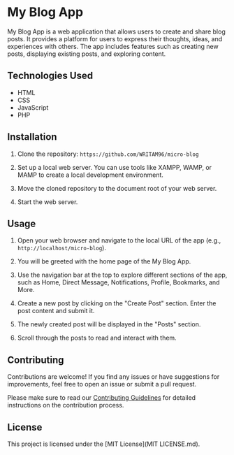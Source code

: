 # My Blog App

My Blog App is a web application that allows users to create and share blog posts. It provides a platform for users to express their thoughts, ideas, and experiences with others. The app includes features such as creating new posts, displaying existing posts, and exploring content.

## Technologies Used

- HTML
- CSS
- JavaScript
- PHP

## Installation

1. Clone the repository: `https://github.com/WRITAM96/micro-blog`

2. Set up a local web server. You can use tools like XAMPP, WAMP, or MAMP to create a local development environment.

3. Move the cloned repository to the document root of your web server.

4. Start the web server.

## Usage

1. Open your web browser and navigate to the local URL of the app (e.g., `http://localhost/micro-blog`).

2. You will be greeted with the home page of the My Blog App.

3. Use the navigation bar at the top to explore different sections of the app, such as Home, Direct Message, Notifications, Profile, Bookmarks, and More.

4. Create a new post by clicking on the "Create Post" section. Enter the post content and submit it.

5. The newly created post will be displayed in the "Posts" section.

6. Scroll through the posts to read and interact with them.

## Contributing

Contributions are welcome! If you find any issues or have suggestions for improvements, feel free to open an issue or submit a pull request.

Please make sure to read our [Contributing Guidelines](CONTRIBUTING.md) for detailed instructions on the contribution process.

## License

This project is licensed under the [MIT License](MIT LICENSE.md).
